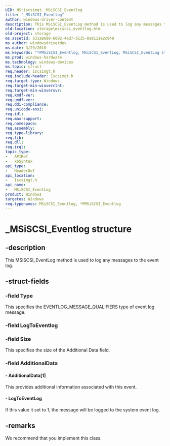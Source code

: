 ```yaml
---
UID: NS:iscsimgt._MSiSCSI_Eventlog
title: "_MSiSCSI_Eventlog"
author: windows-driver-content
description: This MSiSCSI_EventLog method is used to log any messages to the event log.
old-location: storage\msiscsi_eventlog.htm
old-project: storage
ms.assetid: a31a8688-6002-4ad7-b135-0a8111e2c849
ms.author: windowsdriverdev
ms.date: 3/29/2018
ms.keywords: "*PMSiSCSI_Eventlog, MSiSCSI_EventLog, MSiSCSI_EventLog structure [Storage Devices], MSiSCSI_Eventlog, PMSiSCSI_EventLog, PMSiSCSI_EventLog structure pointer [Storage Devices], _MSiSCSI_Eventlog, iscsimgt/MSiSCSI_EventLog, iscsimgt/PMSiSCSI_EventLog, storage.msiscsi_eventlog, structs-iSCSI_d2419ba1-4f36-42c6-8a21-164dadb50263.xml"
ms.prod: windows-hardware
ms.technology: windows-devices
ms.topic: struct
req.header: iscsimgt.h
req.include-header: Iscsimgt.h
req.target-type: Windows
req.target-min-winverclnt: 
req.target-min-winversvr: 
req.kmdf-ver: 
req.umdf-ver: 
req.ddi-compliance: 
req.unicode-ansi: 
req.idl: 
req.max-support: 
req.namespace: 
req.assembly: 
req.type-library: 
req.lib: 
req.dll: 
req.irql: 
topic_type:
-	APIRef
-	kbSyntax
api_type:
-	HeaderDef
api_location:
-	Iscsimgt.h
api_name:
-	MSiSCSI_EventLog
product: Windows
targetos: Windows
req.typenames: MSiSCSI_Eventlog, *PMSiSCSI_Eventlog
---
```


# _MSiSCSI_Eventlog structure


## -description


This MSiSCSI_EventLog method is used to log any messages to the event log.


## -struct-fields




### -field Type

This specifies the EVENTLOG_MESSAGE_QUALIFIERS type of event log message.


### -field LogToEventlog

 


### -field Size

This specifies the size of the Additional Data field.


### -field AdditionalData

 




#### - AdditionalData[1]

This provides additional information associated with this event.


#### - LogToEventLog

If this value it set to 1, the message will be logged to the system event log.


## -remarks



We recommend that you implement this class.



